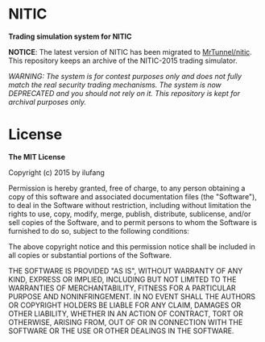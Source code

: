 # NITIC

**Trading simulation system for NITIC**

**NOTICE**: The latest version of NITIC has been migrated to [MrTunnel/nitic](https://github.com/MrTunnels/nitic). This repository keeps an archive of the NITIC-2015 trading simulator.

*WARNING: The system is for contest purposes only and does not fully match the real security trading mechanisms. The system is now DEPRECATED and you should not rely on it. This repository is kept for archival purposes only.*

# License

**The MIT License**

Copyright (c) 2015 by ilufang

Permission is hereby granted, free of charge, to any person obtaining a copy of this software and associated documentation files (the "Software"), to deal in the Software without restriction, including without limitation the rights to use, copy, modify, merge, publish, distribute, sublicense, and/or sell copies of the Software, and to permit persons to whom the Software is furnished to do so, subject to the following conditions:

The above copyright notice and this permission notice shall be included in all copies or substantial portions of the Software.

THE SOFTWARE IS PROVIDED "AS IS", WITHOUT WARRANTY OF ANY KIND, EXPRESS OR IMPLIED, INCLUDING BUT NOT LIMITED TO THE WARRANTIES OF MERCHANTABILITY, FITNESS FOR A PARTICULAR PURPOSE AND NONINFRINGEMENT. IN NO EVENT SHALL THE AUTHORS OR COPYRIGHT HOLDERS BE LIABLE FOR ANY CLAIM, DAMAGES OR OTHER LIABILITY, WHETHER IN AN ACTION OF CONTRACT, TORT OR OTHERWISE, ARISING FROM, OUT OF OR IN CONNECTION WITH THE SOFTWARE OR THE USE OR OTHER DEALINGS IN THE SOFTWARE.
